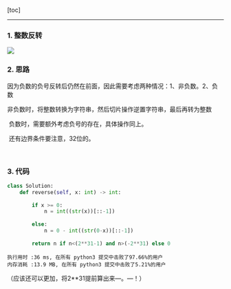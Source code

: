 [toc]

---

### 1. 整数反转

![](https://i.loli.net/2019/11/18/2f8Qg7qkuD4xOSM.jpg)

### 2. 思路

​		因为负数的负号反转后仍然在前面，因此需要考虑两种情况：1、非负数。2、负数

​		非负数时，将整数转换为字符串，然后切片操作逆置字符串，最后再转为整数

​		负数时，需要额外考虑负号的存在，具体操作同上。

​		还有边界条件要注意，32位的。

​		

### 3. 代码

```python
class Solution:
    def reverse(self, x: int) -> int:
        
        if x >= 0:
            n = int((str(x))[::-1])
            
        else:
            n = 0 - int((str(0-x))[::-1])
        
        return n if n<(2**31-1) and n>(-2**31) else 0
```

```
执行用时 :36 ms, 在所有 python3 提交中击败了97.66%的用户
内存消耗 :13.9 MB, 在所有 python3 提交中击败了5.21%的用户
```

（应该还可以更加，将2**31提前算出来—。—！）